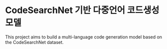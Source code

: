 # CodeSearchNet 기반 다중언어 코드생성 모델

This project aims to build a multi-language code generation model based on the CodeSearchNet dataset.